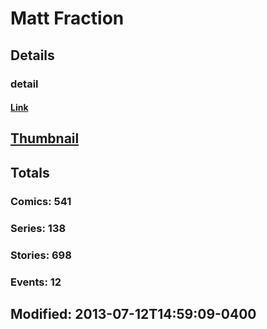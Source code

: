 # Matt  Fraction 
## Details
### detail
#### [Link](http://marvel.com/comics/creators/1132/matt_fraction?utm_campaign=apiRef&utm_source=225578a89fc76f3d20fbffda5d17a88d)
## [Thumbnail](http://i.annihil.us/u/prod/marvel/i/mg/7/50/4bb798d39f662.jpg)
## Totals
### Comics: 541
### Series: 138
### Stories: 698
### Events: 12
## Modified: 2013-07-12T14:59:09-0400